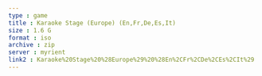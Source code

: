 ```yaml
---
type : game
title : Karaoke Stage (Europe) (En,Fr,De,Es,It)
size : 1.6 G
format : iso
archive : zip
server : myrient
link2 : Karaoke%20Stage%20%28Europe%29%20%28En%2CFr%2CDe%2CEs%2CIt%29
---
```

